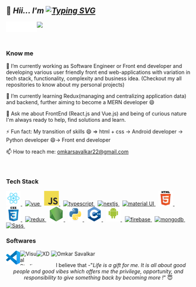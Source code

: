 
## 👋 <i align="center">Hii... I'm <a href="https://git.io/typing-svg"><img src="https://readme-typing-svg.demolab.com?font=mv+boli&weight=700&size=37&duration=4000&pause=3000&color=4B80F7&vCenter=true&multiline=true&width=300&lines=Omkar+Savalkar" alt="Typing SVG" /></a></i>

<a href="https://linkedin.com/in/omkar-savalkar" target="_blank"><img align="left" alt="omkar savalkar | LinkedIn" width="28" src="https://github.com/Aakarsh-B/trying-repos/blob/master/linkedin.svg" /></a>
<a href="https://www.instagram.com/omkar.s22" target="_blank"><img align="left" alt="omkar savalkar | Instagram" width="28" src="https://github.com/Aakarsh-B/trying-repos/blob/master/insta.svg" /></a>
<a href="https://omkar-ownwebapp.vercel.app" target="_blank"><img align="left" alt="omkar.me" width="28" src="https://github.com/Aakarsh-B/trying-repos/blob/master/www.svg" /></a>
![](https://visitor-badge.glitch.me/badge?page_id=OmkarSavalkar.OmkarSavalkar)
<br/>
<br/>
<br/>

### Know me
🔭 I’m currently working as Software Engineer or Front end developer and developing various user friendly front end web-applications with variation in tech stack, functionality, complexity and business idea. (Checkout my all repositories to know about my personal projects)

🌱 I’m currently learning Redux(managing and centralizing application data) and backend, further aiming to become a MERN developer 😄

💬 Ask me about FrontEnd (React.js and Vue.js) and being of curious nature I'm always ready to help, find solutions and learn.

⚡ Fun fact: My transition of skills 😄 => html + css -> Android developer -> Python developer 😄-> Front end developer

📫 How to reach me: omkarsavalkar22@gmail.com
<br/>
<br/>
<br/>
### Tech Stack

<p align="left"> 
<a href="https://developer.android.com" target="_blank"> <img src="https://raw.githubusercontent.com/github/explore/80688e429a7d4ef2fca1e82350fe8e3517d3494d/topics/react/react.png" alt="react" width="40" height="40"/> </a>&nbsp
<a href="https://developer.android.com" target="_blank"> <img src="https://play.vuejs.org/logo.svg" alt="vue" width="40" height="40"/> </a>&nbsp
<a href="https://developer.android.com" target="_blank"> <img src="https://raw.githubusercontent.com/github/explore/80688e429a7d4ef2fca1e82350fe8e3517d3494d/topics/javascript/javascript.png" alt="javascript" width="40" height="40"/> </a>&nbsp
<a href="https://developer.android.com" target="_blank"> <img src="https://cdn.iconscout.com/icon/free/png-64/typescript-3521774-2945272.png" alt="typescript" width="40" height="40"/> </a>&nbsp
<a href="https://developer.android.com" target="_blank"> <img src="https://uxwing.com/wp-content/themes/uxwing/download/brands-and-social-media/nextjs-icon.png" alt="nextjs" width="40" height="40"/> </a>&nbsp
<a href="https://developer.android.com" target="_blank"> <img src="https://cdn.worldvectorlogo.com/logos/material-ui-1.svg" alt="material UI" width="40" height="40"/> </a>&nbsp
<a href="https://www.w3.org/html/" target="_blank"> <img src="https://raw.githubusercontent.com/devicons/devicon/master/icons/html5/html5-original-wordmark.svg" alt="html5" width="40" height="40"/> </a>&nbsp
<a href="https://www.w3schools.com/css/" target="_blank"> <img src="https://raw.githubusercontent.com/devicons/devicon/master/icons/css3/css3-original-wordmark.svg" alt="css3" width="40" height="40"/> </a>&nbsp
<a href="https://www.w3.org/html/" target="_blank"> <img src="https://cdn.worldvectorlogo.com/logos/redux.svg" alt="redux" width="40" height="40"/> </a>&nbsp
<a href="https://developer.android.com" target="_blank"> <img src="https://raw.githubusercontent.com/github/explore/80688e429a7d4ef2fca1e82350fe8e3517d3494d/topics/nodejs/nodejs.png" alt="node.js" width="40" height="40"/> </a>&nbsp
</a> <a href="https://www.python.org" target="_blank"> <img src="https://raw.githubusercontent.com/devicons/devicon/master/icons/python/python-original.svg" alt="python" width="40" height="40"/> </a>&nbsp
<a href="https://www.w3schools.com/cpp/" target="_blank"> <img src="https://raw.githubusercontent.com/devicons/devicon/master/icons/cplusplus/cplusplus-original.svg" alt="cplusplus" width="40" height="40"/> </a>&nbsp
<a href="https://developer.android.com" target="_blank"> <img src="https://raw.githubusercontent.com/devicons/devicon/master/icons/android/android-original-wordmark.svg" alt="android" width="40" height="40"/> </a>&nbsp
<a href="https://firebase.google.com/" target="_blank"> <img src="https://www.vectorlogo.zone/logos/firebase/firebase-icon.svg" alt="firebase" width="40" height="40"/> </a>&nbsp
<a href="https://www.mongodb.com/home" target="_blank"> <img src="https://img.icons8.com/color/512/mongodb.png" alt="mongodb" width="40" height="40"/> </a>&nbsp
<a href="https://sass-lang.com/" target="_blank"> <img src="https://upload.wikimedia.org/wikipedia/commons/thumb/9/96/Sass_Logo_Color.svg/512px-Sass_Logo_Color.svg.png?20150315202757" alt="Sass" width="40" height="40"/> </a>&nbsp
</p>

### Softwares

<a href="https://visualstudio.microsoft.com/" target="_blank"><img align="left" alt="Visual Studio Code" width="38" height="38" src="https://raw.githubusercontent.com/github/explore/80688e429a7d4ef2fca1e82350fe8e3517d3494d/topics/visual-studio-code/visual-studio-code.png" /></a>
<a href="https://www.postman.com/" target="_blank"><img align="left" alt="Visual Studio Code" width="45" height="40" src="https://seeklogo.com/images/P/postman-api-platform-logo-D6B8AB9B0D-seeklogo.com.png" /></a>
<a href="https://developer.android.com/studio" target="_blank"> <img align="left" alt="XD" width="40" height="40" src="https://www.freepnglogos.com/uploads/android-logo-png/android-logo-android-studio-appjoy-25.png"/> </a>  
  
![Omkar Savalkar](https://raw.githubusercontent.com/Trilokia/Trilokia/379277808c61ef204768a61bbc5d25bc7798ccf1/bottom_header.svg)

<p align="center" >
  I believe that -"<i>Life is a gift for me. It is all about good people and good vibes which offers me the privilege, opportunity, and responsibility to give something back by becoming more !</i>"  😇
  </p>
<!--
**OmkarSavalkar/OmkarSavalkar** is a ✨ _special_ ✨ repository because its `README.md` (this file) appears on your GitHub profile.

Here are some ideas to get you started:

- 🔭 I’m currently working on ...
- 🌱 I’m currently learning ...
- 👯 I’m looking to collaborate on ...
- 🤔 I’m looking for help with ...
- 💬 Ask me about ...
- 📫 How to reach me: ...
- 😄 Pronouns: ...
- ⚡ Fun fact: ...
-->
